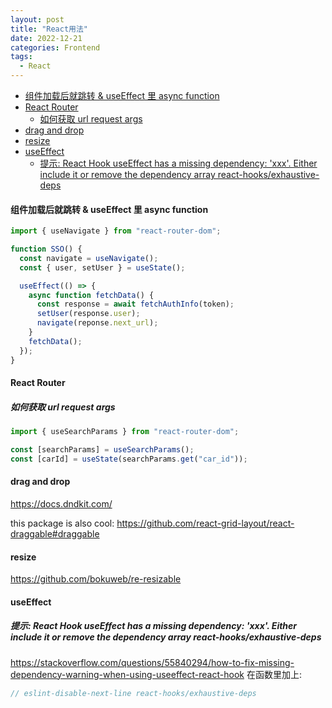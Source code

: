 ```yaml
---
layout: post
title: "React用法"
date: 2022-12-21
categories: Frontend
tags:
  - React
---
```


- [组件加载后就跳转 \& useEffect 里 async function](#组件加载后就跳转--useeffect-里-async-function)
- [React Router](#react-router)
  - [如何获取 url request args](#如何获取-url-request-args)
- [drag and drop](#drag-and-drop)
- [resize](#resize)
- [useEffect](#useeffect)
  - [提示: React Hook useEffect has a missing dependency: 'xxx'. Either include it or remove the dependency array react-hooks/exhaustive-deps](#提示-react-hook-useeffect-has-a-missing-dependency-xxx-either-include-it-or-remove-the-dependency-array-react-hooksexhaustive-deps)

#### 组件加载后就跳转 & useEffect 里 async function

```js
import { useNavigate } from "react-router-dom";

function SSO() {
  const navigate = useNavigate();
  const { user, setUser } = useState();

  useEffect(() => {
    async function fetchData() {
      const response = await fetchAuthInfo(token);
      setUser(response.user);
      navigate(reponse.next_url);
    }
    fetchData();
  });
}
```

#### React Router

##### 如何获取 url request args

```js
import { useSearchParams } from "react-router-dom";

const [searchParams] = useSearchParams();
const [carId] = useState(searchParams.get("car_id"));
```

#### drag and drop

<https://docs.dndkit.com/>

this package is also cool: <https://github.com/react-grid-layout/react-draggable#draggable>

#### resize

<https://github.com/bokuweb/re-resizable>

#### useEffect

##### 提示: React Hook useEffect has a missing dependency: 'xxx'. Either include it or remove the dependency array react-hooks/exhaustive-deps

<https://stackoverflow.com/questions/55840294/how-to-fix-missing-dependency-warning-when-using-useeffect-react-hook>
在函数里加上:

```js
// eslint-disable-next-line react-hooks/exhaustive-deps
```
